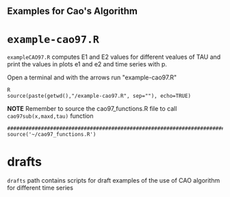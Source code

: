 Examples for Cao's Algorithm
---



# `example-cao97.R`


`exampleCAO97.R` computes E1 and E2 values for different vealues of TAU and print the values in plots e1 and e2 and time series with p.


Open a terminal and with the arrows run "example-cao97.R"

```
R
source(paste(getwd(),"/example-cao97.R", sep=""), echo=TRUE)
```

**NOTE** Remember to source the cao97_functions.R file to call `cao97sub(x,maxd,tau)` function
```
################################################################################
source('~/cao97_functions.R')
```


# drafts

`drafts` path contains scripts for draft examples of the use of CAO algorithm for different time series
